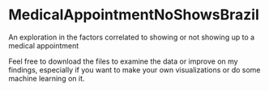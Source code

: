 # MedicalAppointmentNoShowsBrazil
An exploration in the factors correlated to showing or not showing up to a medical appointment


Feel free to download the files to examine the data or improve on my findings, especially if you want to make your own visualizations or do some machine learning on it.
